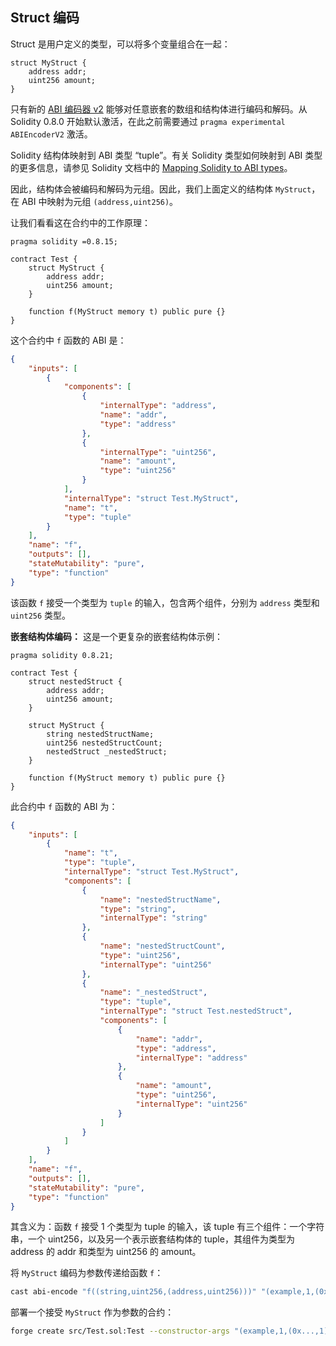 ## Struct 编码

Struct 是用户定义的类型，可以将多个变量组合在一起：

```solidity
struct MyStruct {
    address addr;
    uint256 amount;
}
```

只有新的 [ABI 编码器 v2](https://docs.soliditylang.org/en/latest/layout-of-source-files.html#abi-coder-pragma) 能够对任意嵌套的数组和结构体进行编码和解码。从 Solidity 0.8.0 开始默认激活，在此之前需要通过 `pragma experimental ABIEncoderV2` 激活。

Solidity 结构体映射到 ABI 类型 “tuple”。有关 Solidity 类型如何映射到 ABI 类型的更多信息，请参见 Solidity 文档中的 [Mapping Solidity to ABI types](https://docs.soliditylang.org/en/latest/abi-spec.html#mapping-solidity-to-abi-types)。

因此，结构体会被编码和解码为元组。因此，我们上面定义的结构体 `MyStruct`，在 ABI 中映射为元组 `(address,uint256)`。

让我们看看这在合约中的工作原理：

```solidity
pragma solidity =0.8.15;

contract Test {
    struct MyStruct {
        address addr;
        uint256 amount;
    }

    function f(MyStruct memory t) public pure {}
}
```

这个合约中 `f` 函数的 ABI 是：

```json
{
	"inputs": [
		{
			"components": [
				{
					"internalType": "address",
					"name": "addr",
					"type": "address"
				},
				{
					"internalType": "uint256",
					"name": "amount",
					"type": "uint256"
				}
			],
			"internalType": "struct Test.MyStruct",
			"name": "t",
			"type": "tuple"
		}
	],
	"name": "f",
	"outputs": [],
	"stateMutability": "pure",
	"type": "function"
}
```

该函数 `f` 接受一个类型为 `tuple` 的输入，包含两个组件，分别为 `address` 类型和 `uint256` 类型。

**嵌套结构体编码：**
这是一个更复杂的嵌套结构体示例：

```solidity
pragma solidity 0.8.21;

contract Test {
    struct nestedStruct {
        address addr;
        uint256 amount;
    }

    struct MyStruct {
        string nestedStructName;
        uint256 nestedStructCount;
        nestedStruct _nestedStruct;
    }

    function f(MyStruct memory t) public pure {}
}
```

此合约中 `f` 函数的 ABI 为：

```json
{
    "inputs": [
        {
            "name": "t",
            "type": "tuple",
            "internalType": "struct Test.MyStruct",
            "components": [
                {
                    "name": "nestedStructName",
                    "type": "string",
                    "internalType": "string"
                },
                {
                    "name": "nestedStructCount",
                    "type": "uint256",
                    "internalType": "uint256"
                },
                {
                    "name": "_nestedStruct",
                    "type": "tuple",
                    "internalType": "struct Test.nestedStruct",
                    "components": [
                        {
                            "name": "addr",
                            "type": "address",
                            "internalType": "address"
                        },
                        {
                            "name": "amount",
                            "type": "uint256",
                            "internalType": "uint256"
                        }
                    ]
                }
            ]
        }
    ],
    "name": "f",
    "outputs": [],
    "stateMutability": "pure",
    "type": "function"
}
```

其含义为：函数 `f` 接受 1 个类型为 tuple 的输入，该 tuple 有三个组件：一个字符串，一个 uint256，以及另一个表示嵌套结构体的 tuple，其组件为类型为 address 的 addr 和类型为 uint256 的 amount。

将 `MyStruct` 编码为参数传递给函数 `f`：
```bash
cast abi-encode "f((string,uint256,(address,uint256)))" "(example,1,(0x...,1))"
```

部署一个接受 `MyStruct` 作为参数的合约：
```bash
forge create src/Test.sol:Test --constructor-args "(example,1,(0x...,1))"
```